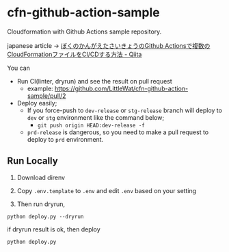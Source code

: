 # cfn-github-action-sample

Cloudformation with Github Actions sample repository.

japanese article -> [ぼくのかんがえたさいきょうのGithub Actionsで複数のCloudFormationファイルをCI/CDする方法 - Qiita](https://qiita.com/LittleWat/items/7630c765815d6d8c6e85)

You can

- Run CI(linter, dryrun) and see the result on pull request
  - example: https://github.com/LittleWat/cfn-github-action-sample/pull/2
- Deploy easily;
  - If you force-push to `dev-release` or `stg-release` branch will deploy to `dev` or `stg` environment like the command below;
    - `git push origin HEAD:dev-release -f`
  - `prd-release` is dangerous, so you need to make a pull request to deploy to `prd` environment.

## Run Locally

1. Download direnv

2. Copy `.env.template` to `.env` and edit `.env` based on your setting

3. Then run dryrun,

```
python deploy.py --dryrun
```

if dryrun result is ok, then deploy

```
python deploy.py
```
